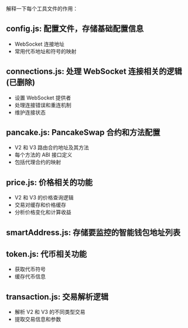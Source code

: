 解释一下每个工具文件的作用：
## config.js: 配置文件，存储基础配置信息

- WebSocket 连接地址
- 常用代币地址和符号的映射


## connections.js: 处理 WebSocket 连接相关的逻辑(已删除)

- 设置 WebSocket 提供者
- 处理连接错误和重连机制
- 维护连接状态


## pancake.js: PancakeSwap 合约和方法配置

- V2 和 V3 路由合约地址及其方法
- 每个方法的 ABI 接口定义
- 包括代理合约的映射


## price.js: 价格相关的功能

- V2 和 V3 的价格查询逻辑
- 交易对缓存和价格缓存
- 分析价格变化和计算收益


## smartAddress.js: 存储要监控的智能钱包地址列表


## token.js: 代币相关功能
- 获取代币符号
- 缓存代币信息


## transaction.js: 交易解析逻辑

- 解析 V2 和 V3 的不同类型交易
- 提取交易信息和参数
